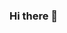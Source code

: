 ### Hi there 👋

<!--
**shwetarkadu/shwetarkadu** is a ✨ _special_ ✨ repository because its `README.md` (this file) appears on your GitHub profile.

Here are some ideas to get you started:

- 🌱 I’m currently learning Data science.
- 💬 Ask me about Statistics, Machine Learning, Deep Learning, Natural Language Processing, Data visualization, Database management.
- 📫 How to reach me: Contact me on my email-id : shwetakadu2015@gmail.com


